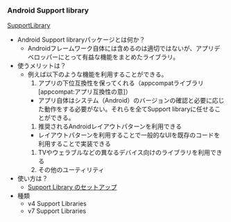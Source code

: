 ### Android Support library

[SupportLibrary](https://developer.android.com/topic/libraries/support-library/index.html)


- Android Support libraryパッケージとは何か？
  - Androidフレームワーク自体には含めるのは適切ではないが、アプリデベロッパーにとって有益な機能をまとめたライブラリ。
- 使うメリットは？
  - 例えば以下のような機能を利用することができる。
    1. アプリの下位互換性を保ってくれる（appcompatライブラリ [appcompat:アプリ互換性の意]）
      - アプリ自体はシステム（Android）のバージョンの確認と必要に応じた動作をする必要がない。それらを全てSupport libraryに任せることができる。
    1. 推奨されるAndroidレイアウトパターンを利用できる
      - レイアウトパターンを利用することで一般的なUIを既存のコードを利用することで実装できる
    1. TVやウェラブルなどの異なるデバイス向けのライブラリを利用できる
    1. その他のユーティリティ
- 使い方は？
  - [Support Library のセットアップ](https://developer.android.com/topic/libraries/support-library/setup.html)
- 種類
  - v4 Support Libraries
  - v7 Support Libraries
